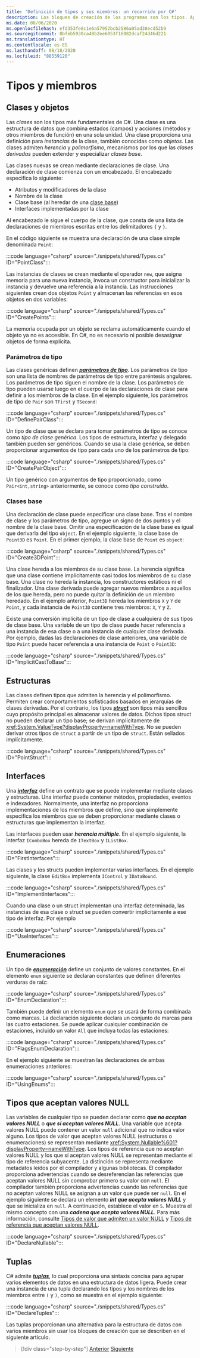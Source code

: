 ```yaml
---
title: 'Definición de tipos y sus miembros: un recorrido por C#'
description: Los bloques de creación de los programas son los tipos. Aprenda a crear clases, estructuras, interfaces y mucho más en C#.
ms.date: 08/06/2020
ms.openlocfilehash: efd353fe8c1e6a57952bcb2586a05ad38ecd52b9
ms.sourcegitcommit: 8bfeb5930ca48b2ee6053f16082dcaf24d46d221
ms.translationtype: HT
ms.contentlocale: es-ES
ms.lasthandoff: 08/18/2020
ms.locfileid: "88559120"
---
```

# <a name="types-and-members"></a>Tipos y miembros

## <a name="classes-and-objects"></a>Clases y objetos

Las *clases* son los tipos más fundamentales de C#. Una clase es una estructura de datos que combina estados (campos) y acciones (métodos y otros miembros de función) en una sola unidad. Una clase proporciona una definición para *instancias* de la clase, también conocidas como *objetos*. Las clases admiten *herencia* y *polimorfismo*, mecanismos por los que las *clases derivadas* pueden extender y especializar *clases base*.

Las clases nuevas se crean mediante declaraciones de clase. Una declaración de clase comienza con un encabezado. El encabezado especifica lo siguiente:

- Atributos y modificadores de la clase
- Nombre de la clase
- Clase base (al heredar de una [clase base](#base-classes))
- Interfaces implementadas por la clase

Al encabezado le sigue el cuerpo de la clase, que consta de una lista de declaraciones de miembros escritas entre los delimitadores `{` y `}`.

En el código siguiente se muestra una declaración de una clase simple denominada `Point`:

:::code language="csharp" source="./snippets/shared/Types.cs" ID="PointClass":::

Las instancias de clases se crean mediante el operador `new`, que asigna memoria para una nueva instancia, invoca un constructor para inicializar la instancia y devuelve una referencia a la instancia. Las instrucciones siguientes crean dos objetos `Point` y almacenan las referencias en esos objetos en dos variables:

:::code language="csharp" source="./snippets/shared/Types.cs" ID="CreatePoints":::

La memoria ocupada por un objeto se reclama automáticamente cuando el objeto ya no es accesible. En C#, no es necesario ni posible desasignar objetos de forma explícita.

### <a name="type-parameters"></a>Parámetros de tipo

Las clases genéricas definen [***parámetros de tipo***](../programming-guide/generics/index.md). Los parámetros de tipo son una lista de nombres de parámetros de tipo entre paréntesis angulares. Los parámetros de tipo siguen el nombre de la clase. Los parámetros de tipo pueden usarse luego en el cuerpo de las declaraciones de clase para definir a los miembros de la clase. En el ejemplo siguiente, los parámetros de tipo de `Pair` son `TFirst` y `TSecond`:

:::code language="csharp" source="./snippets/shared/Types.cs" ID="DefinePairClass":::

Un tipo de clase que se declara para tomar parámetros de tipo se conoce como *tipo de clase genérica*. Los tipos de estructura, interfaz y delegado también pueden ser genéricos.
Cuando se usa la clase genérica, se deben proporcionar argumentos de tipo para cada uno de los parámetros de tipo:

:::code language="csharp" source="./snippets/shared/Types.cs" ID="CreatePairObject":::

Un tipo genérico con argumentos de tipo proporcionado, como `Pair<int,string>` anteriormente, se conoce como *tipo construido*.

### <a name="base-classes"></a>Clases base

Una declaración de clase puede especificar una clase base. Tras el nombre de clase y los parámetros de tipo, agregue un signo de dos puntos y el nombre de la clase base. Omitir una especificación de la clase base es igual que derivarla del tipo `object`. En el ejemplo siguiente, la clase base de `Point3D` es `Point`. En el primer ejemplo, la clase base de `Point` es `object`:

:::code language="csharp" source="./snippets/shared/Types.cs" ID="Create3DPoint":::

Una clase hereda a los miembros de su clase base. La herencia significa que una clase contiene implícitamente casi todos los miembros de su clase base. Una clase no hereda la instancia, los constructores estáticos ni el finalizador. Una clase derivada puede agregar nuevos miembros a aquellos de los que hereda, pero no puede quitar la definición de un miembro heredado. En el ejemplo anterior, `Point3D` hereda los miembros `X` y `Y` de `Point`, y cada instancia de `Point3D` contiene tres miembros: `X`, `Y` y `Z`.

Existe una conversión implícita de un tipo de clase a cualquiera de sus tipos de clase base. Una variable de un tipo de clase puede hacer referencia a una instancia de esa clase o a una instancia de cualquier clase derivada. Por ejemplo, dadas las declaraciones de clase anteriores, una variable de tipo `Point` puede hacer referencia a una instancia de `Point` o `Point3D`:

:::code language="csharp" source="./snippets/shared/Types.cs" ID="ImplicitCastToBase":::

## <a name="structs"></a>Estructuras

Las clases definen tipos que admiten la herencia y el polimorfismo. Permiten crear comportamientos sofisticados basados en jerarquías de clases derivadas. Por el contrario, los tipos [***struct***](../language-reference/builtin-types/struct.md) son tipos más sencillos cuyo propósito principal es almacenar valores de datos. Dichos tipos struct no pueden declarar un tipo base; se derivan implícitamente de <xref:System.ValueType?displayProperty=nameWithType>. No se pueden derivar otros tipos de `struct` a partir de un tipo de `struct`. Están sellados implícitamente.

:::code language="csharp" source="./snippets/shared/Types.cs" ID="PointStruct":::

## <a name="interfaces"></a>Interfaces

Una [***interfaz***](../programming-guide/interfaces/index.md) define un contrato que se puede implementar mediante clases y estructuras. Una interfaz puede contener métodos, propiedades, eventos e indexadores. Normalmente, una interfaz no proporciona implementaciones de los miembros que define, sino que simplemente especifica los miembros que se deben proporcionar mediante clases o estructuras que implementan la interfaz.

Las interfaces pueden usar ***herencia múltiple***. En el ejemplo siguiente, la interfaz `IComboBox` hereda de `ITextBox` y `IListBox`.

:::code language="csharp" source="./snippets/shared/Types.cs" ID="FirstInterfaces":::

Las clases y los structs pueden implementar varias interfaces. En el ejemplo siguiente, la clase `EditBox` implementa `IControl` y `IDataBound`.

:::code language="csharp" source="./snippets/shared/Types.cs" ID="ImplementInterfaces":::

Cuando una clase o un struct implementan una interfaz determinada, las instancias de esa clase o struct se pueden convertir implícitamente a ese tipo de interfaz. Por ejemplo

:::code language="csharp" source="./snippets/shared/Types.cs" ID="UseInterfaces":::

## <a name="enums"></a>Enumeraciones

Un tipo de [***enumeración***](../language-reference/builtin-types/enum.md) define un conjunto de valores constantes. En el elemento `enum` siguiente se declaran constantes que definen diferentes verduras de raíz:

:::code language="csharp" source="./snippets/shared/Types.cs" ID="EnumDeclaration":::

También puede definir un elemento `enum` que se usará de forma combinada como marcas. La declaración siguiente declara un conjunto de marcas para las cuatro estaciones. Se puede aplicar cualquier combinación de estaciones, incluido un valor `All` que incluya todas las estaciones:

:::code language="csharp" source="./snippets/shared/Types.cs" ID="FlagsEnumDeclaration":::

En el ejemplo siguiente se muestran las declaraciones de ambas enumeraciones anteriores:

:::code language="csharp" source="./snippets/shared/Types.cs" ID="UsingEnums":::

## <a name="nullable-types"></a>Tipos que aceptan valores NULL

Las variables de cualquier tipo se pueden declarar como ***que no aceptan valores NULL*** o ***que sí aceptan valores NULL***. Una variable que acepta valores NULL puede contener un valor `null` adicional que no indica valor alguno. Los tipos de valor que aceptan valores NULL (estructuras o enumeraciones) se representan mediante <xref:System.Nullable%601?displayProperty=nameWithType>. Los tipos de referencia que no aceptan valores NULL y los que sí aceptan valores NULL se representan mediante el tipo de referencia subyacente. La distinción se representa mediante metadatos leídos por el compilador y algunas bibliotecas. El compilador proporciona advertencias cuando se desreferencian las referencias que aceptan valores NULL sin comprobar primero su valor con `null`. El compilador también proporciona advertencias cuando las referencias que no aceptan valores NULL se asignan a un valor que puede ser `null`. En el ejemplo siguiente se declara un elemento ***int que acepta valores NULL*** y que se inicializa en `null`. A continuación, establece el valor en `5`. Muestra el mismo concepto con una ***cadena que acepta valores NULL***. Para más información, consulte [Tipos de valor que admiten un valor NULL](../language-reference/builtin-types/nullable-value-types.md) y [Tipos de referencia que aceptan valores NULL](../nullable-references.md).

:::code language="csharp" source="./snippets/shared/Types.cs" ID="DeclareNullable":::

## <a name="tuples"></a>Tuplas

C# admite [***tuplas***](../language-reference/builtin-types/value-tuples.md), lo cual proporciona una sintaxis concisa para agrupar varios elementos de datos en una estructura de datos ligera. Puede crear una instancia de una tupla declarando los tipos y los nombres de los miembros entre `(` y `)`, como se muestra en el ejemplo siguiente:

:::code language="csharp" source="./snippets/shared/Types.cs" ID="DeclareTuples":::

Las tuplas proporcionan una alternativa para la estructura de datos con varios miembros sin usar los bloques de creación que se describen en el siguiente artículo.

>[!div class="step-by-step"]
>[Anterior](index.md)
>[Siguiente](program-building-blocks.md)
